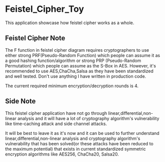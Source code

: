# Feistel_Cipher_Toy
This application showcase how feistel cipher works as a whole.

## Feistel Cipher Note
The F function in feistel cipher diagram requires cryptographers to use either strong PRF(Pseudo-Random Function) which people can assume it as a good hashing function/algorithm or strong PRP (Pseudo-Random Permutation) which people can assume as the S-Box in AES. However, it's recommended to use AES,ChaCha,Salsa as they have been standardized and well tested. Don't use anything I have written in production code.

The current required minimum encryption/decryption rounds is 4.

## Side Note
This feistel cipher application have not go through linear,differential,non-linear analysis and it will have a lot of cryptography algorithm's vulnerability like time-caching attack and side channel attacks.

It will be best to leave it as it's now and it can be used to further understand linear,differential,non-linear analysis and cryptography algorithm's vulnerability that has been solved(or these attacks have been reduced to the maximum potential) that exists in current standardized symmetric encryption algorithms like AES256, ChaCha20, Salsa20.
